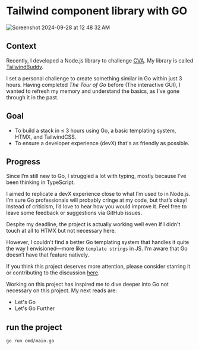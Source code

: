 # Tailwind component library with GO

![Screenshot 2024-09-28 at 12 48 32 AM](https://github.com/user-attachments/assets/9e405c8e-5730-4355-a4d8-808945e7af87)

## Context

Recently, I developed a Node.js library to challenge [CVA](https://beta.cva.style/getting-started/whats-new). My library is called [TailwindBuddy](https://github.com/busbud/tailwind-buddy).

I set a personal challenge to create something similar in Go within just 3 hours. Having completed _The Tour of Go_ before (The interactive GUI), I wanted to refresh my memory and understand the basics, as I’ve gone through it in the past.

## Goal

- To build a stack in ≤ 3 hours using Go, a basic templating system, HTMX, and TailwindCSS.
- To ensure a developer experience (devX) that's as friendly as possible.

## Progress

Since I’m still new to Go, I struggled a lot with typing, mostly because I’ve been thinking in TypeScript.

I aimed to replicate a devX experience close to what I’m used to in Node.js. I’m sure Go professionals will probably cringe at my code, but that’s okay! Instead of criticism, I’d love to hear how you would improve it. Feel free to leave some feedback or suggestions via GitHub issues.

Despite my deadline, the project is actually working well even If I didn't touch at all to HTMX but not necessary here.

However, I couldn’t find a better Go templating system that handles it quite the way I envisioned—more like `template strings` in JS. I’m aware that Go doesn’t have that feature natively.

If you think this project deserves more attention, please consider starring it or contributing to the discussion [here](https://github.com/flozero/tailwind-buddy-go/issues/1).

Working on this project has inspired me to dive deeper into Go not necessary on this project. My next reads are:

- Let's Go
- Let's Go Further

## run the project

`go run cmd/main.go`
